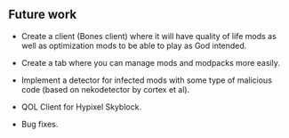 ## Future work

- Create a client (Bones client) where it will have quality of life mods as well as optimization mods to be able to play as God intended.

- Create a tab where you can manage mods and modpacks more easily.

- Implement a detector for infected mods with some type of malicious code (based on nekodetector by cortex et al).

- QOL Client for Hypixel Skyblock.

- Bug fixes.